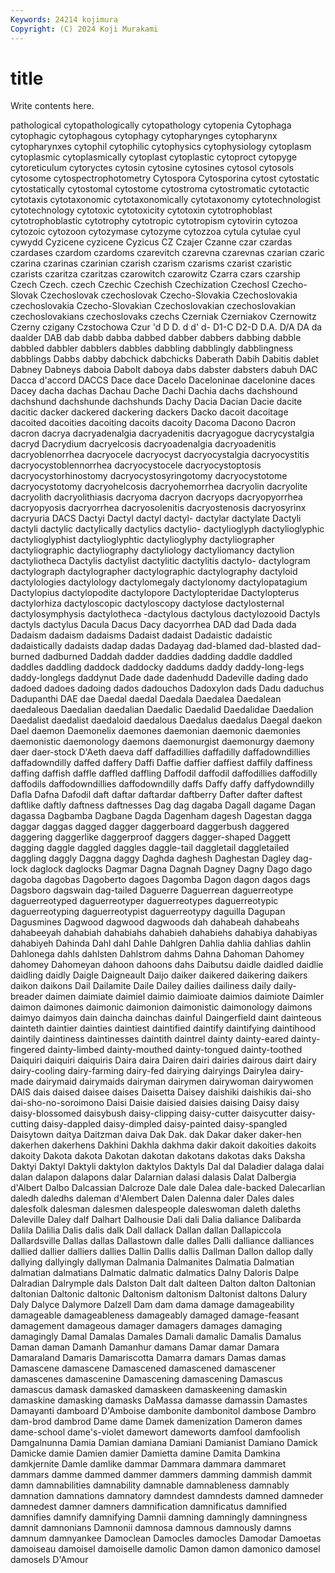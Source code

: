 ```yaml
---
Keywords: 24214 kojimura
Copyright: (C) 2024 Koji Murakami
---
```


# title

Write contents here.



pathological cytopathologically cytopathology cytopenia Cytophaga
cytophagic cytophagous cytophagy cytopharynges cytopharynx cytopharynxes cytophil cytophilic cytophysics cytophysiology
cytoplasm cytoplasmic cytoplasmically cytoplast cytoplastic cytoproct cytopyge cytoreticulum cytoryctes cytosin
cytosine cytosines cytosol cytosols cytosome cytospectrophotometry Cytospora Cytosporina cytost cytostatic
cytostatically cytostomal cytostome cytostroma cytostromatic cytotactic cytotaxis cytotaxonomic cytotaxonomically cytotaxonomy
cytotechnologist cytotechnology cytotoxic cytotoxicity cytotoxin cytotrophoblast cytotrophoblastic cytotrophy cytotropic cytotropism
cytovirin cytozoa cytozoic cytozoon cytozymase cytozyme cytozzoa cytula cytulae cyul
cywydd Cyzicene cyzicene Cyzicus CZ Czajer Czanne czar czardas czardases
czardom czardoms czarevitch czarevna czarevnas czarian czaric czarina czarinas czarinian
czarish czarism czarisms czarist czaristic czarists czaritza czaritzas czarowitch czarowitz
Czarra czars czarship Czech Czech. czech Czechic Czechish Czechization Czechosl
Czecho-Slovak Czechoslovak czechoslovak Czecho-Slovakia Czechoslovakia czechoslovakia Czecho-Slovakian Czechoslovakian czechoslovakian czechoslovakians
czechoslovaks czechs Czerniak Czerniakov Czernowitz Czerny czigany Czstochowa Czur 'd
D D. d d' d- D1-C D2-D D.A. D/A DA
da daalder DAB dab dabb dabba dabbed dabber dabbers dabbing
dabble dabbled dabbler dabblers dabbles dabbling dabblingly dabblingness dabblings Dabbs
dabby dabchick dabchicks Daberath Dabih Dabitis dablet Dabney Dabneys daboia
Dabolt daboya dabs dabster dabsters dabuh DAC Dacca d'accord DACCS
Dace dace Dacelo Daceloninae dacelonine daces Dacey dacha dachas Dachau
Dache Dachi Dachia dachs dachshound dachshund dachshunde dachshunds Dachy Dacia
Dacian Dacie dacite dacitic dacker dackered dackering dackers Dacko dacoit
dacoitage dacoited dacoities dacoiting dacoits dacoity Dacoma Dacono Dacron dacron
dacrya dacryadenalgia dacryadenitis dacryagogue dacrycystalgia dacryd Dacrydium dacryelcosis dacryoadenalgia dacryoadenitis
dacryoblenorrhea dacryocele dacryocyst dacryocystalgia dacryocystitis dacryocystoblennorrhea dacryocystocele dacryocystoptosis dacryocystorhinostomy dacryocystosyringotomy
dacryocystotome dacryocystotomy dacryohelcosis dacryohemorrhea dacryolin dacryolite dacryolith dacryolithiasis dacryoma dacryon
dacryops dacryopyorrhea dacryopyosis dacryorrhea dacryosolenitis dacryostenosis dacryosyrinx dacryuria DACS Dactyi
Dactyl dactyl dactyl- dactylar dactylate Dactyli dactyli dactylic dactylically dactylics
dactylio- dactylioglyph dactylioglyphic dactylioglyphist dactylioglyphtic dactylioglyphy dactyliographer dactyliographic dactyliography dactyliology
dactyliomancy dactylion dactyliotheca Dactylis dactylist dactylitic dactylitis dactylo- dactylogram dactylograph
dactylographer dactylographic dactylography dactyloid dactylologies dactylology dactylomegaly dactylonomy dactylopatagium Dactylopius
dactylopodite dactylopore Dactylopteridae Dactylopterus dactylorhiza dactyloscopic dactyloscopy dactylose dactylosternal dactylosymphysis
dactylotheca -dactylous dactylous dactylozooid Dactyls dactyls dactylus Dacula Dacus Dacy
dacyorrhea DAD dad Dada dada Dadaism dadaism dadaisms Dadaist dadaist
Dadaistic dadaistic dadaistically dadaists dadap dadas Dadayag dad-blamed dad-blasted dad-burned
dadburned Daddah dadder daddies dadding daddle daddled daddles daddling daddock
daddocky daddums daddy daddy-long-legs daddy-longlegs daddynut Dade dade dadenhudd Dadeville
dading dado dadoed dadoes dadoing dados dadouchos Dadoxylon dads Dadu
daduchus Dadupanthi DAE dae Daedal daedal Daedala Daedalea Daedalean daedaleous
Daedalian daedalian Daedalic Daedalid Daedalidae Daedalion Daedalist daedalist daedaloid daedalous
Daedalus daedalus Daegal daekon Dael daemon Daemonelix daemones daemonian daemonic
daemonies daemonistic daemonology daemons daemonurgist daemonurgy daemony daer daer-stock D'Aeth
daeva daff daffadillies daffadilly daffadowndillies daffadowndilly daffed daffery Daffi Daffie
daffier daffiest daffily daffiness daffing daffish daffle daffled daffling Daffodil
daffodil daffodillies daffodilly daffodils daffodowndillies daffodowndilly daffs Daffy daffy daffydowndilly
Dafla Dafna Dafodil daft daftar daftardar daftberry Dafter dafter daftest
daftlike daftly daftness daftnesses Dag dag dagaba Dagall dagame Dagan
dagassa Dagbamba Dagbane Dagda Dagenham dagesh Dagestan dagga daggar daggas
dagged dagger daggerboard daggerbush daggered daggering daggerlike daggerproof daggers dagger-shaped
Daggett dagging daggle daggled daggles daggle-tail daggletail daggletailed daggling daggly
Daggna daggy Daghda daghesh Daghestan Dagley dag-lock daglock daglocks Dagmar
Dagna Dagnah Dagney Dagny Dago dago dagoba dagobas Dagoberto dagoes
Dagomba Dagon dagon dagos dags Dagsboro dagswain dag-tailed Daguerre Daguerrean
daguerreotype daguerreotyped daguerreotyper daguerreotypes daguerreotypic daguerreotyping daguerreotypist daguerreotypy daguilla Dagupan
Dagusmines Dagwood dagwood dagwoods dah dahabeah dahabeahs dahabeeyah dahabiah dahabiahs
dahabieh dahabiehs dahabiya dahabiyas dahabiyeh Dahinda Dahl dahl Dahle Dahlgren
Dahlia dahlia dahlias dahlin Dahlonega dahls dahlsten Dahlstrom dahms Dahna
Dahoman Dahomey dahomey Dahomeyan dahoon dahoons dahs Daibutsu daidle daidled
daidlie daidling daidly Daigle Daigneault Daijo daiker daikered daikering daikers
daikon daikons Dail Dailamite Daile Dailey dailies dailiness daily daily-breader
daimen daimiate daimiel daimio daimioate daimios daimiote Daimler daimon daimones
daimonic daimonion daimonistic daimonology daimons daimyo daimyos dain daincha dainchas
dainful Daingerfield daint dainteous dainteth daintier dainties daintiest daintified daintify
daintifying daintihood daintily daintiness daintinesses daintith daintrel dainty dainty-eared dainty-fingered
dainty-limbed dainty-mouthed dainty-tongued dainty-toothed Daiquiri daiquiri daiquiris Daira daira Dairen
dairi dairies dairous dairt dairy dairy-cooling dairy-farming dairy-fed dairying dairyings
Dairylea dairy-made dairymaid dairymaids dairyman dairymen dairywoman dairywomen DAIS dais
daised daisee daises Daisetta Daisey daishiki daishikis dai-sho dai-sho-no-soroimono Daisi
Daisie daisied daisies daising Daisy daisy daisy-blossomed daisybush daisy-clipping daisy-cutter
daisycutter daisy-cutting daisy-dappled daisy-dimpled daisy-painted daisy-spangled Daisytown daitya Daitzman daiva
Dak Dak. dak Dakar daker daker-hen dakerhen dakerhens Dakhini Dakhla
dakhma dakir dakoit dakoities dakoits dakoity Dakota dakota Dakotan dakotan
dakotans dakotas daks Daksha Daktyi Daktyl Daktyli daktylon daktylos Daktyls
Dal dal Daladier dalaga dalai dalan dalapon dalapons dalar Dalarnian
dalasi dalasis Dalat Dalbergia d'Albert Dalbo Dalcassian Dalcroze Dale dale
Dalea dale-backed Dalecarlian daledh daledhs daleman d'Alembert Dalen Dalenna daler
Dales dales dalesfolk dalesman dalesmen dalespeople daleswoman daleth daleths Daleville
Daley dalf Dalhart Dalhousie Dali dali Dalia daliance Dalibarda Dalila
Dalilia Dalis dalis dalk Dall dallack Dallan dallan Dallapiccola Dallardsville
Dallas dallas Dallastown dalle dalles Dalli dalliance dalliances dallied dallier
dalliers dallies Dallin Dallis dallis Dallman Dallon dallop dally dallying
dallyingly dallyman Dalmania Dalmanites Dalmatia Dalmatian dalmatian dalmatians Dalmatic dalmatic
dalmatics Dalny Daloris Dalpe Dalradian Dalrymple dals Dalston Dalt dalt
dalteen Dalton dalton Daltonian daltonian Daltonic daltonic Daltonism daltonism Daltonist
daltons Dalury Daly Dalyce Dalymore Dalzell Dam dam dama damage
damageability damageable damageableness damageably damaged damage-feasant damagement damageous damager damagers
damages damaging damagingly Damal Damalas Damales Damali damalic Damalis Damalus
Daman daman Damanh Damanhur damans Damar damar Damara Damaraland Damaris
Damariscotta Damarra damars Damas damas Damascene damascene Damascened damascened damascener
damascenes damascenine Damascening damascening Damascus damascus damask damasked damaskeen damaskeening
damaskin damaskine damasking damasks DaMassa damasse damassin Damastes Damayanti damboard
D'Amboise dambonite dambonitol dambose Dambro dam-brod dambrod Dame dame Damek
damenization Dameron dames dame-school dame's-violet damewort dameworts damfool damfoolish Damgalnunna
Damia Damian damiana Damiani Damianist Damiano Damick Damicke damie Damien
damier Damietta damine Damita Damkina damkjernite Damle damlike dammar Dammara
dammara dammaret dammars damme dammed dammer dammers damming dammish dammit
damn damnabilities damnability damnable damnableness damnably damnation damnations damnatory damndest
damndests damned damneder damnedest damner damners damnification damnificatus damnified damnifies
damnify damnifying Damnii damning damningly damningness damnit damnonians Damnonii damnosa
damnous damnously damns damnum damnyankee Damoclean Damocles damocles Damodar Damoetas
damoiseau damoisel damoiselle damolic Damon damon damonico damosel damosels D'Amour
